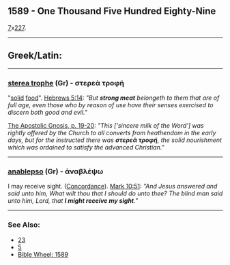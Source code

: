 ## 1589 - One Thousand Five Hundred Eighty-Nine
[7](7)x[227](227).

---

## Greek/Latin:

---

### [sterea trophe](/greek?word=sterea+trophh) (Gr) - στερεὰ τροφή
"[solid](https://biblehub.com/greek/sterea_4731.htm) [food](https://biblehub.com/greek/trophe__5160.htm)". [Hebrews 5:14](https://biblehub.com/text/hebrews/5-14.htm): *"But **strong meat** belongeth to them that are of full age, even those who by reason of use have their senses exercised to discern both good and evil."*

[The Apostolic Gnosis, p. 19-20](https://archive.org/details/materialsforstud01leatiala/page/20): *"This ['sincere milk of the Word'] was rightly offered by the Church to all converts from heathendom in the early days, but for the instructed there was **στερεὰ τροφή**, the solid nourishment which was ordained to satisfy the advanced Christian."*

---

### [anablepso](/greek?word=anablepsO) (Gr) - ἀναβλέψω
I may receive sight. ([Concordance](https://biblehub.com/greek/anablepso__308.htm)). [Mark 10:51](https://biblehub.com/text/mark/10-51.htm): *"And Jesus answered and said unto him, What wilt thou that I should do unto thee? The blind man said unto him, Lord, that **I might receive my sight**."*

---

### See Also:

- [23](23)
- [5](5)
- [Bible Wheel: 1589](https://www.biblewheel.com//GR/GR_Database.php?SearchBy_Gematria=1589)

